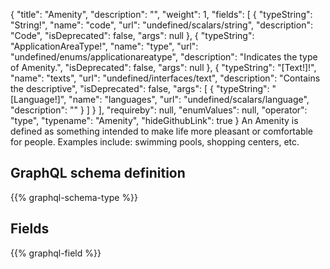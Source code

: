 {
  "title": "Amenity",
  "description": "",
  "weight": 1,
  "fields": [
    {
      "typeString": "String!",
      "name": "code",
      "url": "undefined/scalars/string",
      "description": "Code",
      "isDeprecated": false,
      "args": null
    },
    {
      "typeString": "ApplicationAreaType!",
      "name": "type",
      "url": "undefined/enums/applicationareatype",
      "description": "Indicates the type of Amenity.",
      "isDeprecated": false,
      "args": null
    },
    {
      "typeString": "[Text!]!",
      "name": "texts",
      "url": "undefined/interfaces/text",
      "description": "Contains the descriptive",
      "isDeprecated": false,
      "args": [
        {
          "typeString": "[Language!]",
          "name": "languages",
          "url": "undefined/scalars/language",
          "description": ""
        }
      ]
    }
  ],
  "requireby": null,
  "enumValues": null,
  "operator": "type",
  "typename": "Amenity",
  "hideGithubLink": true
}
An Amenity is defined as something intended to make life more pleasant or comfortable for people. Examples include: swimming pools, shopping centers, etc.
## GraphQL schema definition

{{% graphql-schema-type %}}

## Fields

{{% graphql-field %}}
